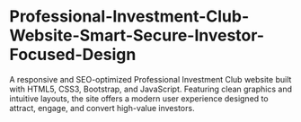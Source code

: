 # Professional-Investment-Club-Website-Smart-Secure-Investor-Focused-Design
A responsive and SEO-optimized Professional Investment Club website built with HTML5, CSS3, Bootstrap, and JavaScript. Featuring clean graphics and intuitive layouts, the site offers a modern user experience designed to attract, engage, and convert high-value investors.
